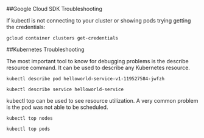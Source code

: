 ##Google Cloud SDK Troubleshooting

If kubectl is not connecting to your cluster or showing pods trying getting the credentials:

`gcloud container clusters get-credentials`

##Kubernetes Troubleshooting

The most important tool to know for debugging problems is the describe resource command.
It can be used to describe any Kubernetes resource.

`kubectl describe pod helloworld-service-v1-119527584-jwfzh`

`kubectl describe service helloworld-service`

kubectl top can be used to see resource utilization. A very common problem is the pod was not able to be scheduled.

`kubectl top nodes`

`kubectl top pods`
